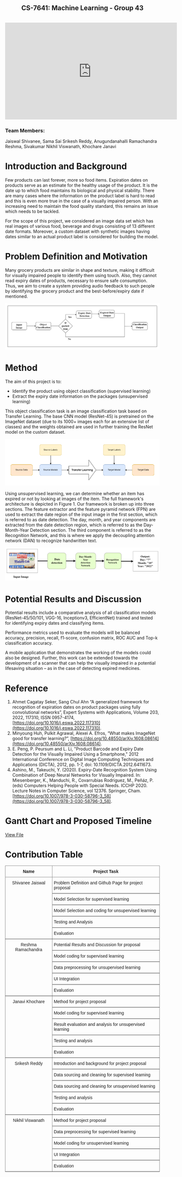 <div align="center">
  <h2>CS-7641: Machine Learning - Group 43</h2><br>
</div>

<!-- [Link to video]() -->
<iframe width="560" height="315" src="https://www.youtube.com/embed/zQJS_rvAnV0" title="YouTube video player" frameborder="0" allow="accelerometer; autoplay; clipboard-write; encrypted-media; gyroscope; picture-in-picture" allowfullscreen></iframe>

<h3>Team Members:</h3> 
Jaiswal Shivanee, Sama Sai Srikesh Reddy, Anugundanahalli Ramachandra Reshma, Sivakumar Nikhil Viswanath, Khochare Janavi

# Introduction and Background
Few products can last forever, more so food items. Expiration dates on products serve as an estimate for the healthy usage of the product. It is the date up to which food maintains its biological and physical stability. There are many cases where the information on the product label is hard to read and this is even more true in the case of a visually impaired person. With an increasing need to maintain the food quality standard, this remains an issue which needs to be tackled. 

For the scope of this project, we considered an image data set which has real images of various food, beverage and drugs consisting of 13 different date formats. Moreover, a custom dataset with synthetic images having dates similar to an actual product label is considered for building the model.  


# Problem Definition and Motivation
Many grocery products are similar in shape and texture, making it difficult for visually impaired people to identify them using touch. Also, they cannot read expiry dates of products, necessary to ensure safe consumption. Thus, we aim to create a system providing audio feedback to such people by identifying the grocery product and the best-before/expiry date if mentioned.

<div align="center">
  	<img src="flow_chart_updated.png">
</div>

# Method
The aim of this project is to: 
* Identify the product using object classification (supervised learning) 
* Extract the expiry date information on the packages (unsupervised learning) 

This object classification task is an image classification task based on Transfer Learning. The base CNN model (ResNet-45) is pretrained on the ImageNet dataset (due to its 1000+ images each for an extensive list of classes) and the weights obtained are used in further training the ResNet model on the custom dataset. 

<div align="center">
  	<img src="Transfer Learning flowchart.drawio.png">
</div>

Using unsupervised learning, we can determine whether an item has expired or not by looking at images of the item. The full framework's architecture is depicted in Figure 1. Our framework is broken up into three sections. The feature extractor and the feature pyramid network (FPN) are used to extract the date region of the input image in the first section, which is referred to as date detection. The day, month, and year components are extracted from the date detection region, which is referred to as the Day-Month-Year Detection section. The third component is referred to as the Recognition Network, and this is where we apply the decoupling attention network (DAN) to recognize handwritten text. 

<div align="center">
  	<img src="ml_project.drawio (3).png">
</div>

# Potential Results and Discussion
Potential results include a comparative analysis of all classification models (ResNet-45/50/101, VGG-16, Inceptionv3, EfficientNet) trained and tested for identifying expiry dates and classifying items.  

Performance metrics used to evaluate the models will be balanced accuracy, precision, recall, f1-score, confusion matrix, ROC AUC and Top-k classification accuracy. 

A mobile application that demonstrates the working of the models could also be designed. Further, this work can be extended towards the development of a scanner that can help the visually impaired in a potential lifesaving situation – as in the case of detecting expired medicines. 

# Reference
1. Ahmet Cagatay Seker, Sang Chul Ahn “A generalized framework for recognition of expiration dates on product packages using fully convolutional networks”, Expert Systems with Applications, Volume 203, 2022, 117310, ISSN 0957-4174, [https://doi.org/10.1016/j.eswa.2022.117310](https://doi.org/10.1016/j.eswa.2022.117310). 
2. Minyoung Huh, Pulkit Agrawal, Alexei A. Efros, “What makes ImageNet good for transfer learning?”, [https://doi.org/10.48550/arXiv.1608.08614](https://doi.org/10.48550/arXiv.1608.08614).
3. E. Peng, P. Peursum and L. Li, "Product Barcode and Expiry Date Detection for the Visually Impaired Using a Smartphone," 2012 International Conference on Digital Image Computing Techniques and Applications (DICTA), 2012, pp. 1-7, doi: 10.1109/DICTA.2012.6411673. 
4. Ashino, M., Takeuchi, Y. (2020). Expiry-Date Recognition System Using Combination of Deep Neural Networks for Visually Impaired. In: Miesenberger, K., Manduchi, R., Covarrubias Rodriguez, M., Peňáz, P. (eds) Computers Helping People with Special Needs. ICCHP 2020. Lecture Notes in Computer Science, vol 12376. Springer, Cham. [https://doi.org/10.1007/978-3-030-58796-3_58](https://doi.org/10.1007/978-3-030-58796-3_58).

# Gantt Chart and Proposed Timeline
[View File](https://gtvault-my.sharepoint.com/:x:/g/personal/rramachandra7_gatech_edu/Ecd-YPwCuFBDuvu44UX_7J0B0jfClvfIibe9kC5hi7yXXw?e=a2dXz0)

# Contribution Table
<style type="text/css">
.tg  {border-collapse:collapse;border-spacing:0;}
.tg td{border-color:black;border-style:solid;border-width:1px;font-family:Arial, sans-serif;font-size:14px;
  overflow:hidden;padding:10px 5px;word-break:normal;}
.tg th{border-color:black;border-style:solid;border-width:1px;font-family:Arial, sans-serif;font-size:14px;
  font-weight:normal;overflow:hidden;padding:10px 5px;word-break:normal;}
.tg .tg-c3ow{border-color:inherit;text-align:center;vertical-align:top}
.tg .tg-7btt{border-color:inherit;font-weight:bold;text-align:center;vertical-align:top}
.tg .tg-0pky{border-color:inherit;text-align:left;vertical-align:top}
</style>
<table class="tg">
<thead>
  <tr>
    <th class="tg-7btt">Name</th>
    <th class="tg-7btt">Project Task</th>
  </tr>
</thead>
<tbody>
  <tr>
    <td class="tg-c3ow" rowspan="5">Shivanee Jaiswal </td>
    <td class="tg-0pky">Problem Definition and Github Page for project proposal</td>
  </tr>
  <tr>
    <td class="tg-0pky">Model Selection for supervised learning </td>
  </tr>
  <tr>
    <td class="tg-0pky">Model Selection and coding for unsupervised learning </td>
  </tr>
  <tr>
    <td class="tg-0pky">Testing and Analysis </td>
  </tr>
  <tr>
    <td class="tg-0pky">Evaluation </td>
  </tr>
  <tr>
    <td class="tg-c3ow" rowspan="5">Reshma Ramachandra </td>
    <td class="tg-0pky">Potential Results and Discussion for proposal </td>
  </tr>
  <tr>
    <td class="tg-0pky">Model coding for supervised learning </td>
  </tr>
  <tr>
    <td class="tg-0pky">Data preprocessing for unsupervised learning </td>
  </tr>
  <tr>
    <td class="tg-0pky">UI Integration </td>
  </tr>
  <tr>
    <td class="tg-0pky">Evaluation </td>
  </tr>
  <tr>
    <td class="tg-c3ow" rowspan="5">Janavi Khochare </td>
    <td class="tg-0pky">Method for project proposal </td>
  </tr>
  <tr>
    <td class="tg-0pky">Model coding for supervised learning </td>
  </tr>
  <tr>
    <td class="tg-0pky">Result evaluation and analysis for unsupervised learning </td>
  </tr>
  <tr>
    <td class="tg-0pky">Testing and analysis </td>
  </tr>
  <tr>
    <td class="tg-0pky">Evaluation </td>
  </tr>
  <tr>
    <td class="tg-c3ow" rowspan="5">Srikesh Reddy </td>
    <td class="tg-0pky">Introduction and background for project proposal </td>
  </tr>
  <tr>
    <td class="tg-0pky">Data sourcing and cleaning for supervised learning </td>
  </tr>
  <tr>
    <td class="tg-0pky">Data sourcing and cleaning for unsupervised learning </td>
  </tr>
  <tr>
    <td class="tg-0pky">Testing and analysis </td>
  </tr>
  <tr>
    <td class="tg-0pky">Evaluation </td>
  </tr>
  <tr>
    <td class="tg-c3ow" rowspan="5">Nikhil Viswanath </td>
    <td class="tg-0pky">Method for project proposal </td>
  </tr>
  <tr>
    <td class="tg-0pky">Data preprocessing for supervised learning </td>
  </tr>
  <tr>
    <td class="tg-0pky">Model coding for unsupervised learning </td>
  </tr>
  <tr>
    <td class="tg-0pky">UI Integration </td>
  </tr>
  <tr>
    <td class="tg-0pky">Evaluation </td>
  </tr>
</tbody>
</table>
